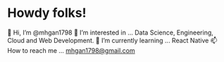 # Howdy folks!
👋 Hi, I’m @mhgan1798
👀 I’m interested in ... Data Science, Engineering, Cloud and Web Development.
🌱 I’m currently learning ... React Native
📫 How to reach me ... mhgan1798@gmail.com

<!---
mhgan1798/mhgan1798 is a ✨ special ✨ repository because its `README.md` (this file) appears on your GitHub profile.
You can click the Preview link to take a look at your changes.
--->
